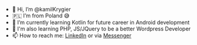 - 👋 Hi, I’m @kamilKrygier
- 🇵🇱 I’m from Poland 😅
- 🌱 I’m currently learning Kotlin for future career in Android development
- 🥳 I'm also learning PHP, JS/JQuery to be a better Wordpress Developer
- 📫 How to reach me: [LinkedIn](https://www.linkedin.com/in/kamil-krygier-132940166/) or via [Messenger](https://m.me/kamil.krygier.12327)

<!---
kamilKrygier/kamilKrygier is a ✨ special ✨ repository because its `README.md` (this file) appears on your GitHub profile.
You can click the Preview link to take a look at your changes.
--->
